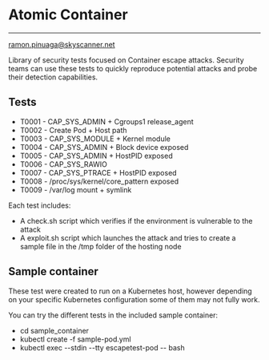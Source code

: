 # Atomic Container
------------------
ramon.pinuaga@skyscanner.net

Library of security tests focused on Container escape attacks. Security teams can use these tests to quickly reproduce potential attacks and probe their detection capabilities.

## Tests

* T0001 - CAP_SYS_ADMIN + Cgroups1 release_agent
* T0002 - Create Pod + Host path
* T0003 - CAP_SYS_MODULE + Kernel module
* T0004 - CAP_SYS_ADMIN + Block device exposed
* T0005 - CAP_SYS_ADMIN + HostPID exposed
* T0006 - CAP_SYS_RAWIO
* T0007 - CAP_SYS_PTRACE + HostPID exposed
* T0008 - /proc/sys/kernel/core_pattern exposed
* T0009 - /var/log mount + symlink

Each test includes:
- A check.sh script which verifies if the environment is vulnerable to the attack
- A exploit.sh script which launches the attack and tries to create a sample file in the /tmp folder of the hosting node

## Sample container

These test were created to run on a Kubernetes host, however depending on your specific Kubernetes configuration some of them may not fully work.

You can try the different tests in the included sample container:
- cd sample_container
- kubectl create -f sample-pod.yml
- kubectl exec --stdin --tty escapetest-pod -- bash

